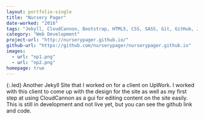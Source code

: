 ```yaml
---
layout: portfolio-single
title: "Nursery Pager"
date-worked: "2016"
tags: "Jekyll, CloudCannon, Bootstrap, HTML5, CSS, SASS, Git, GitHub, Javascript"
category: "Web Development"
project-url: "http://nurserypager.github.io/"
github-url: "https://github.com/nurserypager/nurserypager.github.io"
images:
  - url: "np1.png"
  - url: "np2.png"  
homepage: true
---
```

{:.led}
Another Jekyll Site that I worked on for a client on UpWork.  I worked with this client to come up with the design for the site as well as my first step at using CloudCannon as a gui for editing content on the site easily.  This is still in development and not live yet, but you can see the github link and code.